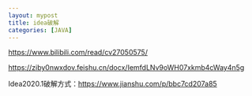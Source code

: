 ```yaml
---
layout: mypost
title: idea破解
categories: [JAVA]
---
```



https://www.bilibili.com/read/cv27050575/

https://ziby0nwxdov.feishu.cn/docx/IemfdLNv9oWH07xkmb4cWay4n5g

Idea2020.1破解方式：https://www.jianshu.com/p/bbc7cd207a85